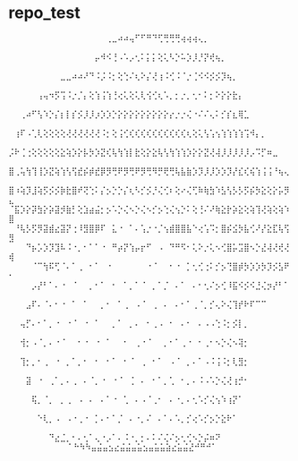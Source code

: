 # repo_test
⠀⠀⠀⠀⠀⠀⠀⠀⠀⠀⠀⠀⠀⠀⠀⠀⠀⢀⣀⠴⠴⢤⠋⠋⠛⠙⢋⢛⢛⢛⢴⢴⢴⢄⡀⠀⠀⠀⠀⠀⠀⠀⠀⠀⠀⠀⠀⠀⠀⠀
⠀⠀⠀⠀⠀⠀⠀⠀⠀⠀⠀⠀⠀⠀⠀⡤⠺⠪⢘⠠⠡⡠⢂⠅⡅⡅⢕⢅⠣⡑⠥⡱⡸⡘⡝⢞⢦⡀⠀⠀⠀⠀⠀⠀⠀⠀⠀⠀⠀⠀
⠀⠀⠀⠀⠀⠀⠀⠀⠀⣀⣀⠴⠴⠜⠙⠨⡨⠨⡂⢕⢑⠌⢆⠕⡌⢜⢰⠨⢊⠨⠈⡐⢈⠪⠪⡪⡪⡹⢦⡀⠀⠀⠀⠀⠀⠀⠀⠀⠀⠀
⠀⠀⠀⠀⠀⢠⢤⠲⡫⢩⠨⡐⡈⡄⢕⢱⢨⢱⢘⢔⢅⢕⢅⢇⢪⢊⢆⠡⡀⡂⡐⡀⢂⠂⠅⡂⠕⡕⡕⣗⡄⠀⠀⠀⠀⠀⠀⠀⠀⠀
⠀⠀⢀⠴⠋⢣⠱⡑⡌⡆⡇⡎⡪⡸⡸⡰⡱⡱⡑⡕⡕⡕⡕⡕⡕⡕⡕⡕⡔⡐⡐⢌⠐⠌⠌⢄⠅⡊⡎⣆⢿⣁⠀⠀⠀⠀⠀⠀⠀⠀
⠀⢰⠏⠠⢁⢇⢕⢕⢕⢕⢜⢜⢜⢜⢜⢜⠨⡂⢕⢨⢊⢎⢎⢎⢎⢎⢎⢎⢎⢎⢎⢆⢕⢅⢣⢡⢢⢱⢱⢱⢱⢩⠺⡄⡀⠀⠀⠀⠀⠀
⡨⠗⢈⢐⢕⢕⢕⢕⢕⣕⢵⡱⡕⡧⡳⡱⣝⢎⢧⢳⢱⡇⣗⢕⡕⣕⢧⢣⢳⢱⢱⡱⡕⡕⣝⢜⢼⡸⡸⡸⡸⡸⡠⠩⡋⠶⣀⠀⠀⠀
⣿⢀⢥⢳⢹⢸⡱⣝⢵⢱⢣⢫⣞⡮⡾⣞⡿⡻⢛⠟⡻⢛⠟⡻⢛⠻⡛⢟⢛⢧⣧⣷⡱⡹⡸⡸⡱⡱⡹⡜⣎⢎⢮⢱⢨⢨⠘⢦⢄⠀
⣿⠰⢵⡹⣸⢵⡫⡪⡪⡷⣗⣿⠞⢝⢑⠅⡌⡢⡑⡑⡌⢆⠣⡊⡪⡘⢌⢊⠆⢕⠔⢌⢋⠷⢷⣳⠱⣣⢣⡣⡣⡫⡮⡳⣕⢕⡕⡥⡻⣄
⠈⣯⡱⡕⡽⣳⡕⡵⣽⡺⣷⡃⢕⣱⣴⣬⡂⡢⠡⡑⢌⠢⡑⢌⠢⡊⡢⢑⢌⢢⡑⠅⢕⢘⠌⠜⢷⣕⡗⡵⣕⢕⢵⢹⢜⢵⢕⢵⠱⣿
⠀⠘⢧⡣⡫⡻⣽⣾⣔⣽⡝⢐⠸⣻⣿⡿⠏⠀⣅⠐⠀⠁⠄⢡⡐⠐⡈⢢⣾⣿⣿⣧⠑⢔⢡⠩⡂⣿⡮⣪⡳⣧⢊⠜⡜⣕⣏⢧⢫⣻
⠀⠀⠀⠙⡦⡡⡱⡹⣹⠧⠨⠐⡀⠂⠁⠁⠐⠀⠛⡴⡝⢱⡤⡖⠋⠀⠠⠀⠙⠛⠫⠂⢅⠕⡐⢅⠢⢊⣿⡥⣩⣿⠢⡑⣜⢼⢜⢞⢜⢾
⠀⠀⠀⠀⠈⠉⢳⠯⢋⠈⠄⠁⢀⠀⠂⠁⠀⠐⠀⠀⠀⠀⠀⠀⠐⠈⠀⠀⠂⠐⠀⡁⢂⢊⢐⠅⡊⡢⢙⣿⡾⡳⡱⡱⡳⡹⡪⣣⠟⠂
⠀⠀⠀⠀⡠⡜⠃⠁⠄⠐⠀⠈⠀⠀⡀⠂⠁⠀⠂⠀⠁⡀⠁⠈⠀⡀⠁⡈⠀⠄⠁⠀⠄⠂⢂⠌⡢⢊⠸⣯⠪⡪⠪⣘⢌⡲⡜⠃⠁⠀
⠀⠀⠀⣠⠏⠄⠈⠄⠂⠐⠀⠁⠀⠁⠀⠀⡀⠂⠀⠁⢀⠀⠠⠈⠀⢀⠀⠄⠀⠄⠂⠁⢀⠈⡀⡊⢄⠕⢌⢹⡞⠗⠏⠉⠉⠀⠀⠀⠀⠀
⠀⠀⢤⡋⠄⠂⠁⡀⠐⠀⠐⠈⠀⠐⠀⠁⠀⠀⡀⠁⠀⡀⠄⠀⠂⢀⠠⠀⠂⠀⠄⠂⠀⠄⠠⠠⢑⠨⡂⡪⡇⡀⠀⠀⠀⠀⠀⠀⠀⠀
⠀⠀⢺⡂⠠⠈⡀⠄⠐⠈⠀⠀⠂⠐⠀⠐⠀⠁⠀⠀⠂⠀⢀⠐⠈⠀⠀⡀⠂⠁⢀⠐⠀⠂⢀⠂⠢⡑⢌⠢⢽⡂⠀⠀⠀⠀⠀⠀⠀⠀
⠀⠀⢹⡂⡀⠂⢀⠀⠐⠀⡀⠁⡀⠂⠀⠂⠀⠂⠁⠀⠂⠈⠀⢀⠀⠂⠁⠀⠠⠈⠀⡀⠄⠁⠠⠨⢨⠨⡂⢇⣻⡂⠀⠀⠀⠀⠀⠀⠀⠀
⠀⠀⠀⣽⠀⠐⠀⢀⠁⡀⠄⢀⠀⠄⠈⡀⠐⠀⠐⠈⠀⢈⠀⠄⠀⠂⠁⡀⢁⠀⠂⡀⠄⠨⠠⠡⡑⢌⢜⢰⡚⠂⠀⠀⠀⠀⠀⠀⠀⠀
⠀⠀⠀⠀⢯⡀⠈⡀⠀⡀⢀⠀⠠⠀⠄⠀⠄⠁⠐⠀⢁⠀⠄⠠⠈⢀⠂⠀⠄⠐⡀⠄⢂⠡⡊⢌⢢⠱⢰⡝⠁⠀⠀⠀⠀⠀⠀⠀⠀⠀
⠀⠀⠀⠀⠀⠑⢇⡀⠠⠀⠠⠐⢀⠐⠀⡁⠄⠂⠁⡈⠀⠄⠐⡀⠌⠀⠄⠁⠄⠡⡀⡊⢔⠡⡊⡢⡑⣕⠗⠁⠀⠀⠀⠀⠀⠀⠀⠀⠀⠀
⠀⠀⠀⠀⠀⠀⠀⠙⣔⣈⡀⠂⠄⢂⠁⢄⠐⡠⠁⠄⠨⠐⡀⡂⠄⠅⠌⢌⠌⡢⢂⢊⠢⡑⡬⠶⠝⠀⠀⠀⠀⠀⠀⠀⠀⠀⠀⠀⠀⠀
⠀⠀⠀⠀⠀⠀⠀⠀⠀⠁⠓⠳⠳⣤⣬⣤⣢⣔⣬⣬⣤⣥⣢⣤⣥⣥⣵⣔⣥⣬⣜⠚⠛⠚⠁⠀⠀⠀⠀⠀⠀⠀⠀
